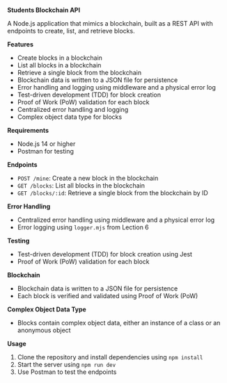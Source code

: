 
**Students Blockchain API**

A Node.js application that mimics a blockchain, built as a REST API with endpoints to create, list, and retrieve blocks.

**Features**

* Create blocks in a blockchain
* List all blocks in a blockchain
* Retrieve a single block from the blockchain
* Blockchain data is written to a JSON file for persistence
* Error handling and logging using middleware and a physical error log
* Test-driven development (TDD) for block creation
* Proof of Work (PoW) validation for each block
* Centralized error handling and logging
* Complex object data type for blocks

**Requirements**

* Node.js 14 or higher
* Postman for testing

**Endpoints**

* `POST /mine`: Create a new block in the blockchain
* `GET /blocks`: List all blocks in the blockchain
* `GET /blocks/:id`: Retrieve a single block from the blockchain by ID

**Error Handling**

* Centralized error handling using middleware and a physical error log
* Error logging using `logger.mjs` from Lection 6

**Testing**

* Test-driven development (TDD) for block creation using Jest
* Proof of Work (PoW) validation for each block

**Blockchain**

* Blockchain data is written to a JSON file for persistence
* Each block is verified and validated using Proof of Work (PoW)

**Complex Object Data Type**

* Blocks contain complex object data, either an instance of a class or an anonymous object

**Usage**

1. Clone the repository and install dependencies using `npm install`
2. Start the server using `npm run dev`
3. Use Postman to test the endpoints


